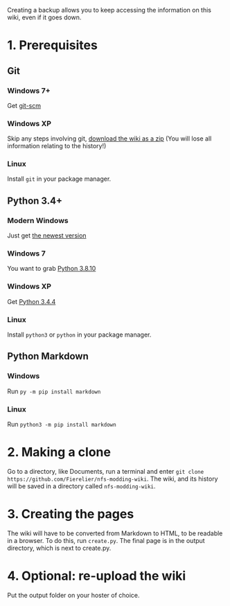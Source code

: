 Creating a backup allows you to keep accessing the information on this wiki, even if it goes down.
# 1. Prerequisites
## Git
### Windows 7+
Get [git-scm](https://git-scm.com/downloads)
### Windows XP
Skip any steps involving git, [download the wiki as a zip](https://github.com/Fierelier/nfs-modding-wiki/archive/refs/heads/master.zip) (You will lose all information relating to the history!)
### Linux
Install `git` in your package manager.

## Python 3.4+
### Modern Windows
Just get [the newest version](https://www.python.org/downloads/)
### Windows 7
You want to grab [Python 3.8.10](https://www.python.org/downloads/release/python-3810/)
### Windows XP
Get [Python 3.4.4](https://www.python.org/downloads/release/python-344/)
### Linux
Install `python3` or `python` in your package manager.

## Python Markdown
### Windows
Run `py -m pip install markdown`

### Linux
Run `python3 -m pip install markdown`

# 2. Making a clone
Go to a directory, like Documents, run a terminal and enter `git clone https://github.com/Fierelier/nfs-modding-wiki`. The wiki, and its history will be saved in a directory called `nfs-modding-wiki`.

# 3. Creating the pages
The wiki will have to be converted from Markdown to HTML, to be readable in a browser. To do this, run `create.py`. The final page is in the output directory, which is next to create.py.

# 4. Optional: re-upload the wiki
Put the output folder on your hoster of choice.
